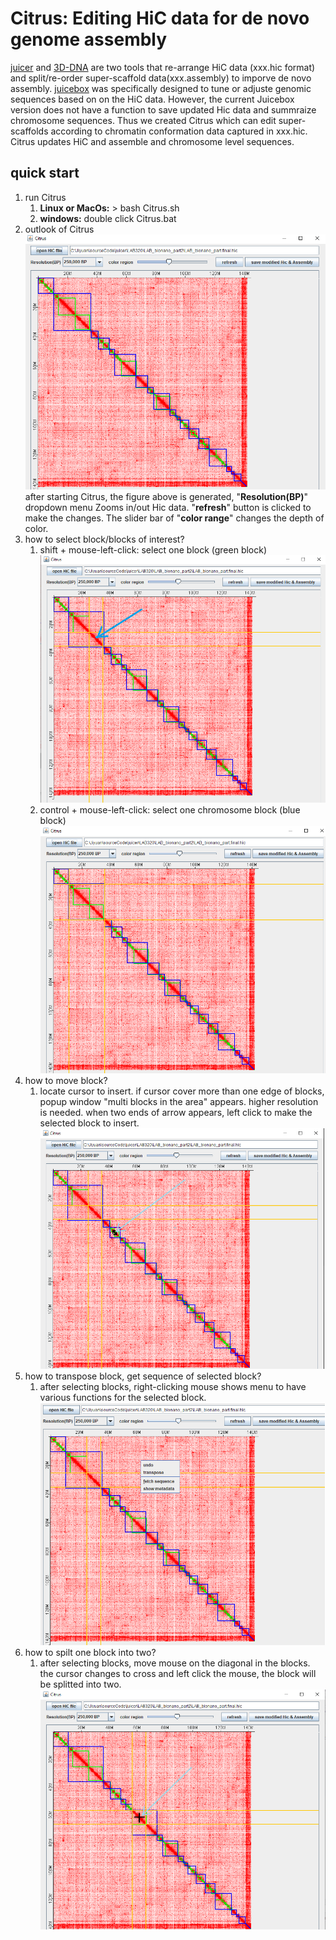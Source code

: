 # Citrus: Editing HiC data for de novo genome assembly
[juicer](https://github.com/aidenlab/juicer) and [3D-DNA](https://github.com/aidenlab/3d-dna) 
are two tools that re-arrange HiC data (xxx.hic format) and 
split/re-order super-scaffold data(xxx.assembly) to imporve de novo assembly. [juicebox](https://github.com/aidenlab/Juicebox) was specifically
designed to tune
or adjuste genomic sequences based on on the HiC data. However, the current 
Juicebox version does not have a function to save updated Hic data and 
summraize chromosome sequences. Thus we created 
Citrus which can edit super-scaffolds according to chromatin conformation data captured 
in xxx.hic. Citrus updates HiC and assemble and chromosome level sequences.
## quick start
1. run Citrus
    1. **Linux or MacOs:**  > bash Citrus.sh
    2. **windows:** double click Citrus.bat
2. outlook of Citrus
    ![image](image/citrus.png)
    after starting Citrus, the figure above is generated, "**Resolution(BP)**" dropdown menu 
Zooms in/out Hic data. "**refresh**" button is clicked to make the changes. 
The slider bar of "**color range**" changes the depth of color.
3. how to select block/blocks of interest?
    1. shift + mouse-left-click: select one block (green block)
       ![image](image/block_select.png)
    2. control + mouse-left-click: select one chromosome block (blue block)
       ![image](image/ctrl_select.png)
4. how to move block?
    1. locate cursor to insert. if cursor cover more than one edge of blocks, popup 
   window "multi blocks in the area" appears. higher resolution is needed. when 
   two ends of arrow appears, left click to make the selected block to insert.
       ![image](image/insert_superscaffold.png)
5. how to transpose block, get sequence of selected block?
    1. after selecting blocks, right-clicking mouse shows menu to have various functions for
the selected block.
       ![image](image/menu.png)
6. how to spilt one block into two?
    1. after selecting blocks, move mouse on the  diagonal in the blocks. 
the cursor changes to cross and left click the mouse, the block will be splitted into two.
       ![image](image/cutting.png)
